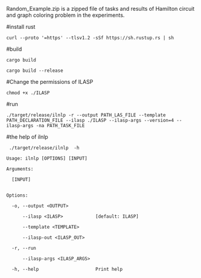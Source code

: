 Random_Example.zip is a zipped file of tasks and results of Hamilton circuit and graph coloring problem in the experiments.

#install rust
```
curl --proto '=https' --tlsv1.2 -sSf https://sh.rustup.rs | sh
```

#build
```
cargo build

cargo build --release
```

#Change the permissions of ILASP
```
chmod +x ./ILASP
```

#run
```
./target/release/ilnlp -r --output PATH_LAS_FILE --template PATH_DECLARATION_FILE --ilasp ./ILASP --ilasp-args --version=4 --ilasp-args -na PATH_TASK_FILE
```
#the help of ilnlp
```
 ./target/release/ilnlp  -h
```
```
Usage: ilnlp [OPTIONS] [INPUT]

Arguments:

  [INPUT]  


Options:

  -o, --output <OUTPUT>       
  
      --ilasp <ILASP>            [default: ILASP]
      
      --template <TEMPLATE>      
      
      --ilasp-out <ILASP_OUT>    
      
  -r, --run                      
  
      --ilasp-args <ILASP_ARGS>  
      
  -h, --help                     Print help
```
